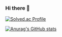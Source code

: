 ### Hi there 👋

<!--
**uskhbs/uskhbs** is a ✨ _special_ ✨ repository because its `README.md` (this file) appears on your GitHub profile.

Here are some ideas to get you started:

- 🔭 I’m currently working on ...
- 🌱 I’m currently learning ...
- 👯 I’m looking to collaborate on ...
- 🤔 I’m looking for help with ...
- 💬 Ask me about ...
- 📫 How to reach me: ...
- 😄 Pronouns: ...
- ⚡ Fun fact: ...
-->

[![Solved.ac Profile](http://mazassumnida.wtf/api/v2/generate_badge?boj=uskhbs)](https://solved.ac/uskhbs/)


[![Anurag's GitHub stats](https://github-readme-stats.vercel.app/api?username=uskhbs)](https://github.com/uskhbs/github-readme-stats)

